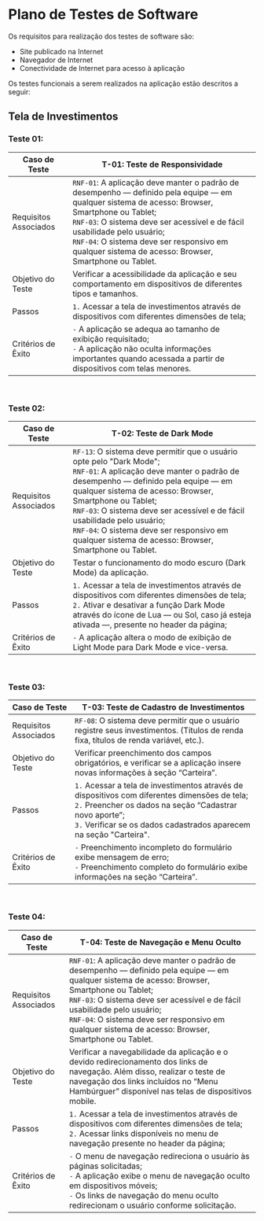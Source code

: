 # Plano de Testes de Software

Os requisitos para realização dos testes de software são:

- Site publicado na Internet
- Navegador de Internet
- Conectividade de Internet para acesso à aplicação

Os testes funcionais a serem realizados na aplicação estão descritos a seguir:

## Tela de Investimentos

### Teste 01:
| Caso de Teste | **T-01: Teste de Responsividade**  |
|---|---|
| Requisitos Associados | `RNF-01`: A aplicação deve manter o padrão de desempenho — definido pela equipe — em qualquer sistema de acesso: Browser, Smartphone ou Tablet; <br> `RNF-03`:  O sistema deve ser acessível e de fácil usabilidade pelo usuário; <br> `RNF-04`: O sistema deve ser responsivo em qualquer sistema de acesso: Browser, Smartphone ou Tablet. |
| Objetivo do Teste | Verificar a acessibilidade da aplicação e seu comportamento em dispositivos de diferentes tipos e tamanhos. |
| Passos | `1.` Acessar a tela de investimentos através de dispositivos com diferentes dimensões de tela; |
| Critérios de Êxito | `-` A aplicação se adequa ao tamanho de exibição requisitado; <br> `-` A aplicação não oculta informações importantes quando acessada a partir de dispositivos com telas menores. |
<br>

### Teste 02:
| Caso de Teste | **T-02: Teste de Dark Mode**   |
|---|---|
| Requisitos Associados | `RF-13`: O sistema deve permitir que o usuário opte pelo "Dark Mode"; <br> `RNF-01`: A aplicação deve manter o padrão de desempenho — definido pela equipe — em qualquer sistema de acesso: Browser, Smartphone ou Tablet; <br> `RNF-03`:  O sistema deve ser acessível e de fácil usabilidade pelo usuário; <br> `RNF-04`: O sistema deve ser responsivo em qualquer sistema de acesso: Browser, Smartphone ou Tablet. |
| Objetivo do Teste | Testar o funcionamento do modo escuro (Dark Mode) da aplicação. |
| Passos | `1.` Acessar a tela de investimentos através de dispositivos com diferentes dimensões de tela; <br> `2.` Ativar e desativar a função Dark Mode através do ícone de Lua — ou Sol, caso já esteja ativada —, presente no header da página; |
| Critérios de Êxito | `-` A aplicação altera o modo de exibição de Light Mode para Dark Mode e vice-versa. |
<br>

### Teste 03:
| Caso de Teste | **T-03: Teste de Cadastro de Investimentos**  |
|---|---|
| Requisitos Associados | `RF-08`: O sistema deve permitir que o usuário registre seus investimentos. (Títulos de renda fixa, títulos de renda variável, etc.). |
| Objetivo do Teste | Verificar preenchimento dos campos obrigatórios, e verificar se a aplicação insere novas informações à seção “Carteira”. |
| Passos | `1.` Acessar a tela de investimentos através de dispositivos com diferentes dimensões de tela; <br> `2.` Preencher os dados na seção “Cadastrar novo aporte”; <br> `3.` Verificar se os dados cadastrados aparecem na seção "Carteira". |
| Critérios de Êxito | `-` Preenchimento incompleto do formulário exibe mensagem de erro; <br> `-` Preenchimento completo do formulário exibe informações na seção “Carteira”. |
<br>

### Teste 04:
| Caso de Teste | T-04: Teste de Navegação e Menu Oculto |
|---|---|
| Requisitos Associados | `RNF-01`: A aplicação deve manter o padrão de desempenho — definido pela equipe — em qualquer sistema de acesso: Browser, Smartphone ou Tablet; <br> `RNF-03`:  O sistema deve ser acessível e de fácil usabilidade pelo usuário; <br> `RNF-04`: O sistema deve ser responsivo em qualquer sistema de acesso: Browser, Smartphone ou Tablet. |
| Objetivo do Teste | Verificar a navegabilidade da aplicação e o devido redirecionamento dos links de navegação. Além disso, realizar o teste de navegação dos links incluídos no “Menu Hambúrguer” disponível nas telas de dispositivos mobile. |
| Passos | `1.` Acessar a tela de investimentos através de dispositivos com diferentes dimensões de tela; `2.` Acessar links disponíveis no menu de navegação presente no header da página; |
| Critérios de Êxito | `-` O menu de navegação redireciona o usuário às páginas solicitadas; <br> `-` A aplicação exibe o menu de navegação oculto em dispositivos móveis; <br> `-` Os links de navegação do menu oculto redirecionam o usuário conforme solicitação. |
